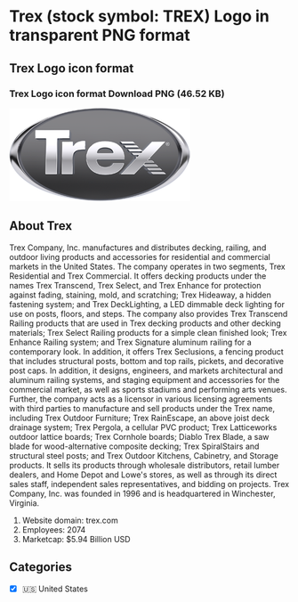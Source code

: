 # Trex (stock symbol: TREX) Logo in transparent PNG format

## Trex Logo icon format

### Trex Logo icon format Download PNG (46.52 KB)

![Trex Logo icon format Download PNG (46.52 KB)](/img/orig/TREX-b105d215.png)

## About Trex

Trex Company, Inc. manufactures and distributes decking, railing, and outdoor living products and accessories for residential and commercial markets in the United States. The company operates in two segments, Trex Residential and Trex Commercial. It offers decking products under the names Trex Transcend, Trex Select, and Trex Enhance for protection against fading, staining, mold, and scratching; Trex Hideaway, a hidden fastening system; and Trex DeckLighting, a LED dimmable deck lighting for use on posts, floors, and steps. The company also provides Trex Transcend Railing products that are used in Trex decking products and other decking materials; Trex Select Railing products for a simple clean finished look; Trex Enhance Railing system; and Trex Signature aluminum railing for a contemporary look. In addition, it offers Trex Seclusions, a fencing product that includes structural posts, bottom and top rails, pickets, and decorative post caps. In addition, it designs, engineers, and markets architectural and aluminum railing systems, and staging equipment and accessories for the commercial market, as well as sports stadiums and performing arts venues. Further, the company acts as a licensor in various licensing agreements with third parties to manufacture and sell products under the Trex name, including Trex Outdoor Furniture; Trex RainEscape, an above joist deck drainage system; Trex Pergola, a cellular PVC product; Trex Latticeworks outdoor lattice boards; Trex Cornhole boards; Diablo Trex Blade, a saw blade for wood-alternative composite decking; Trex SpiralStairs and structural steel posts; and Trex Outdoor Kitchens, Cabinetry, and Storage products. It sells its products through wholesale distributors, retail lumber dealers, and Home Depot and Lowe's stores, as well as through its direct sales staff, independent sales representatives, and bidding on projects. Trex Company, Inc. was founded in 1996 and is headquartered in Winchester, Virginia.

1. Website domain: trex.com
2. Employees: 2074
3. Marketcap: $5.94 Billion USD


## Categories
- [x] 🇺🇸 United States
